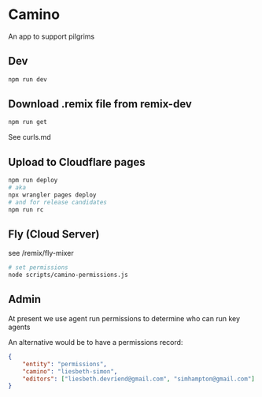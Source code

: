 # Camino

An app to support pilgrims

## Dev

```sh
npm run dev
```

## Download .remix file from remix-dev

```sh
npm run get
```

See curls.md

## Upload to Cloudflare pages

```sh
npm run deploy
# aka
npx wrangler pages deploy
# and for release candidates
npm run rc
```

## Fly (Cloud Server)

see /remix/fly-mixer

```sh
# set permissions
node scripts/camino-permissions.js
```

## Admin

At present we use agent run permissions to determine who can run key agents

An alternative would be to have a permissions record:

```json
{
    "entity": "permissions",
    "camino": "liesbeth-simon",
    "editors": ["liesbeth.devriend@gmail.com", "simhampton@gmail.com"]
}
```
